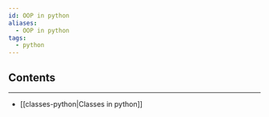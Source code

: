 ```yaml
---
id: OOP in python
aliases:
  - OOP in python
tags:
  - python
---
```

## Contents
---
- [[classes-python|Classes in python]]

